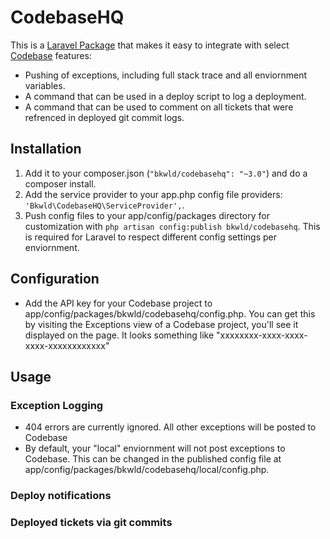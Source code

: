 # CodebaseHQ

This is a [Laravel Package](http://laravel.com/) that makes it easy to integrate with select [Codebase](http://www.codebasehq.com/) features:

* Pushing of exceptions, including full stack trace and all enviornment variables.
* A command that can be used in a deploy script to log a deployment.
* A command that can be used to comment on all tickets that were refrenced in deployed git commit logs.

## Installation

1. Add it to your composer.json (`"bkwld/codebasehq": "~3.0"`) and do a composer install.
2. Add the service provider to your app.php config file providers: `'Bkwld\CodebaseHQ\ServiceProvider',`.
3. Push config files to your app/config/packages directory for customization with `php artisan config:publish bkwld/codebasehq`.  This is required for Laravel to respect different config settings per enviornment.

## Configuration

* Add the API key for your Codebase project to app/config/packages/bkwld/codebasehq/config.php.  You can get this by visiting the Exceptions view of a Codebase project, you'll see it displayed on the page.  It looks something like "xxxxxxxx-xxxx-xxxx-xxxx-xxxxxxxxxxxx"

## Usage

### Exception Logging

* 404 errors are currently ignored.  All other exceptions will be posted to Codebase
* By default, your "local" enviornment will not post exceptions to Codebase.  This can be changed in the published config file at app/config/packages/bkwld/codebasehq/local/config.php.

### Deploy notifications



### Deployed tickets via git commits

